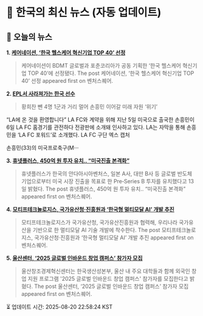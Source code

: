 # 📢 한국의 최신 뉴스 (자동 업데이트)

## 📰 오늘의 뉴스
**1. [케어네이션, ‘한국 헬스케어 혁신기업 TOP 40’ 선정](https://www.venturesquare.net/998300)**
> 케어네이션이 BDMT 글로벌과 포춘코리아가 공동 기획한 ‘한국 헬스케어 혁신기업 TOP 40’에 선정됐다.
The post 케어네이션, ‘한국 헬스케어 혁신기업 TOP 40’ 선정 appeared first on 벤처스퀘어.

**2. [EPL서 사라져가는 한국 선수](https://www.khan.co.kr/article/202508062059025)**
> 황희찬 뺀 4명 1군과 거리 멀어
손흥민 이어갈 미래 자원 ‘위기’

“LA에 온 것을 환영합니다” LA FC와 계약을 위해 지난 5일 미국으로 출국한 손흥민이 6일 LA FC 홈경기를 관전하다 전광판에 소개돼 인사하고 있다. LA는 자막을 통해 손흥민을 ‘LA FC 포워드’로 소개했다. LA FC 구단 엑스 캡처

손흥민(33)의 미국프로축구(M···

**3. [휴넷플러스, 450억 원 투자 유치.. “미국진출 본격화”](https://www.venturesquare.net/999623)**
> 휴넷플러스가 한국의 안다아시아벤처스, 일본 A사, 대만 B사 등 글로벌 반도체 기업으로부터 미국 시장 진출을 목표로 한 Pre‑Series B 투자를 유치했다고 13일 밝혔다.
The post 휴넷플러스, 450억 원 투자 유치.. “미국진출 본격화” appeared first on 벤처스퀘어.

**4. [모티프테크놀로지스, 국가유산청·진흥원과 ‘한국형 멀티모달 AI’ 개발 추진](https://www.venturesquare.net/999806)**
> 모티프테크놀로지스가 국가유산청, 국가유산진흥원과 협력해, 우리나라 국가유산을 기반으로 한 멀티모달 AI 기술 개발에 착수한다.
The post 모티프테크놀로지스, 국가유산청·진흥원과 ‘한국형 멀티모달 AI’ 개발 추진 appeared first on 벤처스퀘어.

**5. [울산센터, ‘2025 글로벌 인바운드 창업 캠퍼스’ 참가자 모집](https://www.venturesquare.net/1000348)**
> 울산창조경제혁신센터는 한국생산성본부, 울산 내 주요 대학들과 함께 외국인 창업 지원 프로그램 '2025 글로벌 인바운드 창업 캠퍼스' 참가자를 모집한다고 밝혔다.
The post 울산센터, ‘2025 글로벌 인바운드 창업 캠퍼스’ 참가자 모집 appeared first on 벤처스퀘어.


⏳ 업데이트 시간: 2025-08-20 22:58:24 KST
